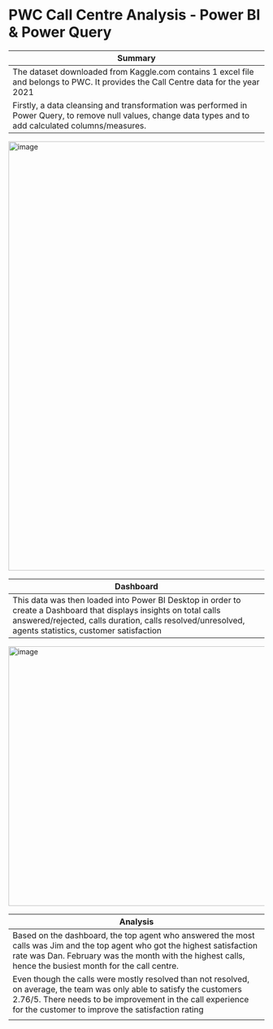 # PWC Call Centre Analysis - Power BI & Power Query

| Summary | 
| ----------- | 
|The dataset downloaded from Kaggle.com contains 1 excel file and belongs to PWC. It provides the Call Centre data  for the year 2021|
|Firstly, a data cleansing and transformation was performed in Power Query, to remove null values, change data types and to add calculated columns/measures.|

<img width="845" alt="image" src="https://github.com/Kshaamini/DataAnalysis-PowerBI/assets/139740694/eb29808b-56e9-46f8-8bab-ca6b296e553f">

| Dashboard | 
| ----------- | 
|This data was then loaded into Power BI Desktop in order to create a Dashboard that displays insights on total calls answered/rejected, calls duration, calls resolved/unresolved, agents statistics, customer satisfaction|

<img width="511" alt="image" src="https://github.com/Kshaamini/DataAnalysis-PowerBI/assets/139740694/78aff27f-e05e-42f7-9766-b328fa586442">


| Analysis | 
| ----------- | 
|Based on the dashboard, the top agent who answered the most calls was Jim and the top agent who got the highest satisfaction rate was Dan. February was the month with the highest calls, hence the busiest month for the call centre.    |
|Even though the calls were mostly resolved than not resolved, on average, the team was only able to satisfy the customers 2.76/5. There needs to be improvement in the call experience for the customer to improve the satisfaction rating|
||
